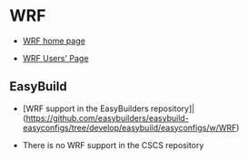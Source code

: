 # WRF

* [WRF home page](https://www.mmm.ucar.edu/weather-research-and-forecasting-model)

* [WRF Users' Page](https://www2.mmm.ucar.edu/wrf/users/)


## EasyBuild

  * [WRF support in the EasyBuilders repository]|(https://github.com/easybuilders/easybuild-easyconfigs/tree/develop/easybuild/easyconfigs/w/WRF)

  * There is no WRF support in the CSCS repository